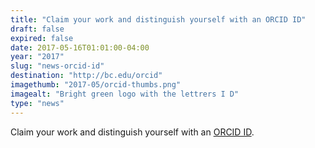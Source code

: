 ```yaml
---
title: "Claim your work and distinguish yourself with an ORCID ID"
draft: false
expired: false
date: 2017-05-16T01:01:00-04:00
year: "2017"
slug: "news-orcid-id"
destination: "http://bc.edu/orcid"
imagethumb: "2017-05/orcid-thumbs.png"
imagealt: "Bright green logo with the lettrers I D"
type: "news"
---
```


 Claim your work and distinguish yourself with an <a href="http://bc.edu/orcid">ORCID ID</a>.
